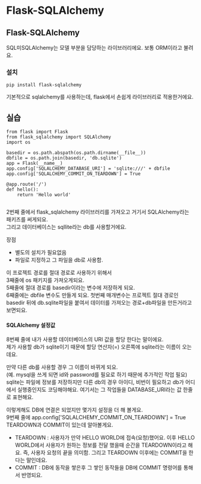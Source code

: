 # Flask-SQLAlchemy

## Flask-SQLAlchemy

SQL미SQLAlchemy는 모델 부분을 담당하는 라이브러리에요. 보통 ORM이라고 불려요. 

### 설치

```text
pip install flask-sqlalchemy
```

 기본적으로 sqlalchemy를 사용하는데, flask에서 손쉽게 라이브러리로 적용한거에요. 

##  실습 

```text
from flask import Flask 
from flask_sqlalchemy import SQLAlchemy
import os 

basedir = os.path.abspath(os.path.dirname(__file__))
dbfile = os.path.join(basedir, 'db.sqlite')
app = Flask(__name__)
app.config['SQLALCHEMY_DATABASE_URI'] = 'sqlite:///' + dbfile
app.config['SQLALCHEMY_COMMIT_ON_TEARDOWN'] = True

@app.route('/')
def hello():
    return 'Hello world'


```

2번째 줄에서 flask\_sqlalchemy 라이브러리를 가져오고 거기서 SQLAlchemy라는 패키즈를 써게되요.  
그리고 데이터베이스는 sqllite라는 db를 사용할거에요. 

장점 

* 별도의 설치가 필요없음 
* 파일로 지정하고 그 파일을 db로 사용함. 

이 프로젝트 경로를 절대 경로로 사용하기 위해서   
3째줄에 os 패키지를 가져오게되요.   
5째줄에 절대 경로를 basedir이라는 변수에 저장하게 되요.   
6째줄에는 dbfile 변수도 만들게 되요. 첫번째 매개변수는 프로젝트 절대 경로인 basedir 뒤에 db.sqlite파일을 붙여서 데이터를 가져오는 경로+db파일을 만든거라고 보면되요. 

####  SQLAlchemy 설정값

8번째 줄에 내가 사용할 데이터베이스의 URI 값을 할당 한다는 말이에요.   
제가 사용할 db가 sqlite이기 때문에 할당 연산자\(=\) 오른쪽에 sqlite라는 이름이 오는데요.   
  
만약 다른 db를 사용할 경우 그 이름이 바뀌게 되요.   
\(예. mysql을 쓰게 되면 id와 password를 필요로 하기 때문에 추가적인 작업 필요\)   
sqlite는 파일에 정보를 저장하지만 다른 db의 경우 아이디, 비번이 필요하고 db가 어디에서 실행중인지도 코딩해야해요. 여기서는 그 작업들을 DATABASE\_URI라는 값 한줄로 표현해요.   
  
이렇게해도 DB에 연결은 되었지만 몇가지 설정을 더 해 볼게요.   
9번째 줄에 app.config\['SQLALCHEMY\_COMMIT\_ON\_TEARDOWN'\] = True   
TEARDOWN과 COMMIT이 있는데 알아볼게요. 

* TEARDOWN : 사용자가 만약 HELLO WORLD에 접속\(요청\)했어요. 이후 HELLO WORLD에서 사용자가 원하는 정보를 전달 했을때  순간을 TEARDOWN이라고 해요.  즉, 사용자 요청의 끝을 의미함. 그리고 TEARDOWN 이후에는 COMMIT을 한다는 말인데요.  
* COMMIT : DB에 동작을 쌓은후 그 쌓인 동작들을 DB에 COMMIT 명령어를 통해서 반영되요. 

